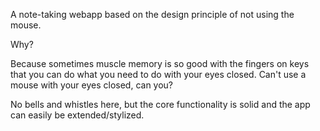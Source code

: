 A note-taking webapp based on the design principle of not using the mouse.

Why?

Because sometimes muscle memory is so good with the fingers on keys that you can do what you need to do with your eyes closed. Can't use a mouse with your eyes closed, can you?

No bells and whistles here, but the core functionality is solid and the app can easily be extended/stylized.
